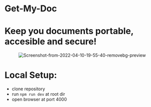 # Get-My-Doc

# Keep you documents portable, accesible and secure!

<p align="center">
<img src="https://i.ibb.co/44cKCBH/Screenshot-from-2022-04-10-19-55-40-removebg-preview.png" alt="Screenshot-from-2022-04-10-19-55-40-removebg-preview" border="0">
</p>

# Local Setup:

- clone repository
- run `npm run dev` at root dir
- open browser at port 4000
